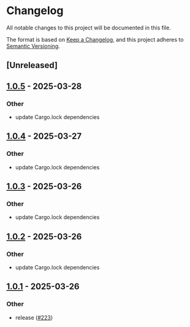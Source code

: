 # Changelog

All notable changes to this project will be documented in this file.

The format is based on [Keep a Changelog](https://keepachangelog.com/en/1.0.0/),
and this project adheres to [Semantic Versioning](https://semver.org/spec/v2.0.0.html).

## [Unreleased]

## [1.0.5](https://github.com/security-union/videocall-rs/compare/videocall-cli-v1.0.4...videocall-cli-v1.0.5) - 2025-03-28

### Other

- update Cargo.lock dependencies

## [1.0.4](https://github.com/security-union/videocall-rs/compare/videocall-cli-v1.0.3...videocall-cli-v1.0.4) - 2025-03-27

### Other

- update Cargo.lock dependencies

## [1.0.3](https://github.com/security-union/videocall-rs/compare/videocall-cli-v1.0.2...videocall-cli-v1.0.3) - 2025-03-26

### Other

- update Cargo.lock dependencies

## [1.0.2](https://github.com/security-union/videocall-rs/compare/videocall-cli-v1.0.1...videocall-cli-v1.0.2) - 2025-03-26

### Other

- update Cargo.lock dependencies

## [1.0.1](https://github.com/security-union/videocall-rs/compare/videocall-cli-v1.0.0...videocall-cli-v1.0.1) - 2025-03-26

### Other

- release ([#223](https://github.com/security-union/videocall-rs/pull/223))
